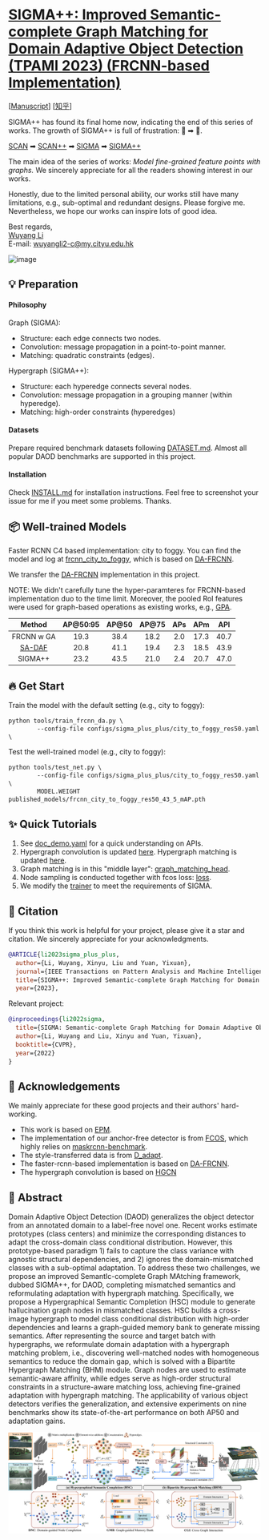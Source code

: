 # [SIGMA++: Improved Semantic-complete Graph Matching for Domain Adaptive Object Detection (TPAMI 2023) (FRCNN-based Implementation)](./assets/manuscript.pdf)

[[Manuscript](./assets/manuscript.pdf)] [[知乎](https://zhuanlan.zhihu.com/p/492956292)]


 SIGMA++ has found its final home now, indicating the end of this series of works. The growth of SIGMA++ is full of frustration: 👶 ➡  🧒. 
 
 [SCAN](https://ojs.aaai.org/index.php/AAAI/article/view/20031) ➡ [SCAN++](https://ieeexplore.ieee.org/document/9931144/) ➡ [SIGMA](https://openaccess.thecvf.com/content/CVPR2022/papers/Li_SIGMA_Semantic-Complete_Graph_Matching_for_Domain_Adaptive_Object_Detection_CVPR_2022_paper.pdf) ➡ [SIGMA++](./assets/manuscript.pdf)

The main idea of the series of works: *Model fine-grained feature points with graphs.* We 
 sincerely appreciate for all the readers showing interest in our works. 

Honestly, due to the limited personal ability, our works still have many limitations, e.g., sub-optimal and redundant designs. Please forgive me. Nevertheless, we hope our works can inspire lots of good idea.


Best regards,\
[Wuyang Li](https://wymancv.github.io/wuyang.github.io/)\
E-mail: wuyangli2-c@my.cityu.edu.hk 

![image](./assets/matching_visualization.png)

## 💡 Preparation

#### Philosophy
Graph (SIGMA):
- Structure: each edge connects two nodes.
- Convolution: message propagation in a point-to-point manner.
- Matching: quadratic constraints (edges).

Hypergraph (SIGMA++):
- Structure: each hyperedge connects several nodes.
- Convolution: message propagation in a grouping manner (within hyperedge).
- Matching: high-order constraints (hyperedges)

#### Datasets
Prepare required benchmark datasets following [DATASET.md](./docs/DATASETS.md). Almost all popular DAOD benchmarks are supported in this project.

#### Installation
Check [INSTALL.md](./docs/INSTALL.md) for installation instructions. Feel free to screenshot your issue for me if you meet some problems. Thanks.

## 📦 Well-trained Models

Faster RCNN C4 based implementation: city to foggy. You can find the model and log at [frcnn_city_to_foggy](https://portland-my.sharepoint.com/:f:/g/personal/wuyangli2-c_my_cityu_edu_hk/EvBHItGhXr9Csb0XTz3Hl2kBHWE8OG4Q1JYHlnbhOp7e9A?e=uAIx10), which is based on [DA-FRCNN](https://github.com/krumo/Domain-Adaptive-Faster-RCNN-PyTorch). 

We transfer the  [DA-FRCNN](https://github.com/krumo/Domain-Adaptive-Faster-RCNN-PyTorch) implementation in this project.

NOTE: We didn't carefully tune the hyper-paramteres for FRCNN-based implementation duo to the time limit. Moreover, the pooled RoI features were used for graph-based operations as existing works, e.g., [GPA](https://github.com/ChrisAllenMing/GPA-detection).

Method | AP@50:95 | AP@50| AP@75 | APs |APm |APl|
| :-----:| :-----:|:----:| :----: | :----:| :----: |:-----:| 
FRCNN w GA| 19.3 | 38.4  |18.2 | 2.0 | 17.3|  40.7|
[SA-DAF](https://github.com/krumo/Domain-Adaptive-Faster-RCNN-PyTorch)  | 20.8  | 41.1  | 19.4  | 2.3  | 18.5  | 43.9  |
SIGMA++ | 23.2  | 43.5  |21.0  |2.4  |20.7  |47.0 |


## 🔥 Get Start
Train the model with the default setting (e.g., city to foggy):
```
python tools/train_frcnn_da.py \
        --config-file configs/sigma_plus_plus/city_to_foggy_res50.yaml \
```
Test the well-trained model (e.g., city to foggy):
```
python tools/test_net.py \
        --config-file configs/sigma_plus_plus/city_to_foggy_res50.yaml \
        MODEL.WEIGHT published_models/frcnn_city_to_foggy_res50_43_5_mAP.pth
```

## ✨ Quick Tutorials
1) See [doc_demo.yaml](./configs/doc_demo.yaml) for a quick understanding on APIs.
2) Hypergraph convolution is updated [here](/fcos_core/layers/transformer.py). Hypergraph matching is updated [here](./fcos_core/modeling/rpn/fcos/graph_matching_head.py). 
3) Graph matching is in this "middle layer": [graph_matching_head](./fcos_core/modeling/rpn/fcos/graph_matching_head.py). 
4) Node sampling is conducted together with fcos loss: [loss](./fcos_core/modeling/rpn/fcos/loss.py).
5) We modify the [trainer](https://github.com/CityU-AIM-Group/SIGMA/blob/main/fcos_core/engine/trainer.py) to meet the requirements of SIGMA.


## 📝 Citation 

If you think this work is helpful for your project, please give it a star and citation. We sincerely appreciate for your acknowledgments.

```BibTeX
@ARTICLE{li2023sigma_plus_plus,
  author={Li, Wuyang, Xinyu, Liu and Yuan, Yixuan},
  journal={IEEE Transactions on Pattern Analysis and Machine Intelligence}, 
  title={SIGMA++: Improved Semantic-complete Graph Matching for Domain Adaptive Object Detection}, 
  year={2023},
```
Relevant project:
```BibTeX
@inproceedings{li2022sigma,
  title={SIGMA: Semantic-complete Graph Matching for Domain Adaptive Object Detection},
  author={Li, Wuyang and Liu, Xinyu and Yuan, Yixuan},
  booktitle={CVPR},
  year={2022}
}
```
## 🤞 Acknowledgements 
We mainly appreciate for these good projects and their authors' hard-working.
- This work is based on [EPM](https://github.com/chengchunhsu/EveryPixelMatters). 
- The implementation of our anchor-free detector is from [FCOS](https://github.com/tianzhi0549/FCOS/tree/f0a9731dac1346788cc30d5751177f2695caaa1f), which highly relies on [maskrcnn-benchmark](https://github.com/facebookresearch/maskrcnn-benchmark).
- The style-transferred data is from [D_adapt](https://github.com/thuml/Transfer-Learning-Library/tree/dev-tllib/examples/domain_adaptation/object_detection). 
- The faster-rcnn-based implementation is based on [DA-FRCNN](https://github.com/krumo/Domain-Adaptive-Faster-RCNN-PyTorch). 
- The hypergraph convolution is based on [HGCN](https://github.com/iMoonLab/HGNN)

## 📒 Abstract

Domain Adaptive Object Detection (DAOD) generalizes the object detector from an annotated domain to a label-free novel one. Recent works estimate prototypes (class centers) and minimize the corresponding distances to adapt the cross-domain class conditional distribution. However, this prototype-based paradigm 1) fails to capture the class variance with agnostic structural dependencies, and 2) ignores the domain-mismatched classes with a sub-optimal adaptation. To address these two challenges, we propose an improved SemantIc-complete Graph MAtching framework, dubbed SIGMA++, for DAOD, completing mismatched semantics and reformulating adaptation with hypergraph matching. Specifically, we propose a Hypergraphical Semantic Completion (HSC) module to generate hallucination graph nodes in mismatched classes. HSC builds a cross-image hypergraph to model class conditional distribution with high-order dependencies and learns a graph-guided memory bank to generate missing semantics. After representing the source and target batch with hypergraphs, we reformulate domain adaptation with a hypergraph matching problem, i.e., discovering well-matched nodes with homogeneous semantics to reduce the domain gap, which is solved with a Bipartite Hypergraph Matching (BHM) module. Graph nodes are used to estimate semantic-aware affinity, while edges serve as high-order structural constraints in a structure-aware matching loss, achieving fine-grained adaptation with hypergraph matching. The applicability of various object detectors verifies the generalization, and extensive experiments on nine benchmarks show its state-of-the-art performance on both AP50 and adaptation gains.

![image](./assets/overall.png)
